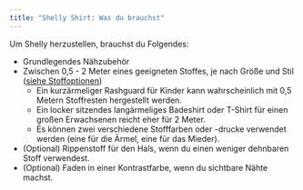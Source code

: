 ```yaml
---
title: "Shelly Shirt: Was du brauchst"
---
```


Um Shelly herzustellen, brauchst du Folgendes:

- Grundlegendes Nähzubehör
- Zwischen 0,5 - 2 Meter eines geeigneten Stoffes, je nach Größe und Stil ([siehe Stoffoptionen](/docs/patterns/shelly/fabric))
    - Ein kurzärmeliger Rashguard für Kinder kann wahrscheinlich mit 0,5 Metern Stoffresten hergestellt werden.
    - Ein locker sitzendes langärmeliges Badeshirt oder T-Shirt für einen großen Erwachsenen reicht eher für 2 Meter.
    - Es können zwei verschiedene Stofffarben oder -drucke verwendet werden (eine für die Ärmel, eine für das Mieder).
- (Optional) Rippenstoff für den Hals, wenn du einen weniger dehnbaren Stoff verwendest.
- (Optional) Faden in einer Kontrastfarbe, wenn du sichtbare Nähte machst.
